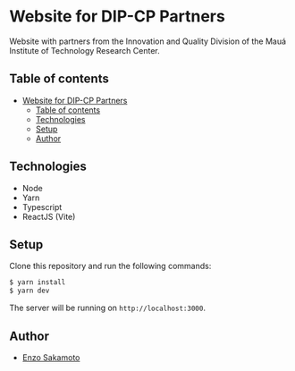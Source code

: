 # Website for DIP-CP Partners

Website with partners from the Innovation and Quality Division of the Mauá Institute of Technology Research Center.

## Table of contents

- [Website for DIP-CP Partners](#website-for-dip-cp-partners)
  - [Table of contents](#table-of-contents)
  - [Technologies](#technologies)
  - [Setup](#setup)
  - [Author](#author)



## Technologies

- Node
- Yarn
- Typescript
- ReactJS (Vite)

## Setup

Clone this repository and run the following commands:

```bash
$ yarn install
$ yarn dev
```

The server will be running on `http://localhost:3000`.

## Author

- [Enzo Sakamoto](https://github.com/enzosakamoto)
